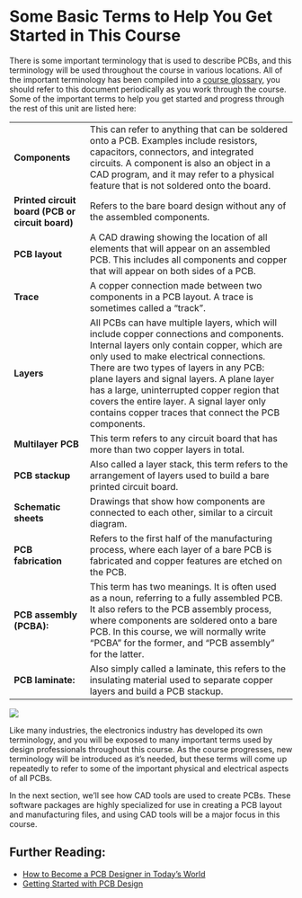 # Some Basic Terms to Help You Get Started in This Course

There is some important terminology that is used to describe PCBs, and this terminology will be used throughout the course in various locations. All of the important terminology has been compiled into a [course glossary](https://edcamp.us/p/glossary), you should refer to this document periodically as you work through the course. Some of the important terms to help you get started and progress through the rest of this unit are listed here:

|                                                  |                                                                                                                                                                                                                                                                                                                                                                                                                              |
| ------------------------------------------------ | ---------------------------------------------------------------------------------------------------------------------------------------------------------------------------------------------------------------------------------------------------------------------------------------------------------------------------------------------------------------------------------------------------------------------------- |
| **Components**                                   | This can refer to anything that can be soldered onto a PCB. Examples include resistors, capacitors, connectors, and integrated circuits. A component is also an object in a CAD program, and it may refer to a physical feature that is not soldered onto the board.                                                                                                                                                         |
| **Printed circuit board (PCB or circuit board)** | Refers to the bare board design without any of the assembled components.                                                                                                                                                                                                                                                                                                                                                     |
| **PCB layout**                                   | A CAD drawing showing the location of all elements that will appear on an assembled PCB. This includes all components and copper that will appear on both sides of a PCB.                                                                                                                                                                                                                                                    |
| **Trace**                                        | A copper connection made between two components in a PCB layout. A trace is sometimes called a “track”.                                                                                                                                                                                                                                                                                                                      |
| **Layers**                                       | All PCBs can have multiple layers, which will include copper connections and components. Internal layers only contain copper, which are only used to make electrical connections. There are two types of layers in any PCB: plane layers and signal layers. A plane layer has a large, uninterrupted copper region that covers the entire layer. A signal layer only contains copper traces that connect the PCB components. |
| **Multilayer PCB**                               | This term refers to any circuit board that has more than two copper layers in total.                                                                                                                                                                                                                                                                                                                                         |
| **PCB stackup**                                  | Also called a layer stack, this term refers to the arrangement of layers used to build a bare printed circuit board.                                                                                                                                                                                                                                                                                                         |
| **Schematic sheets**                             | Drawings that show how components are connected to each other, similar to a circuit diagram.                                                                                                                                                                                                                                                                                                                                 |
| **PCB fabrication**                              | Refers to the first half of the manufacturing process, where each layer of a bare PCB is fabricated and copper features are etched on the PCB.                                                                                                                                                                                                                                                                               |
| **PCB assembly (PCBA):**                         | This term has two meanings. It is often used as a noun, referring to a fully assembled PCB. It also refers to the PCB assembly process, where components are soldered onto a bare PCB. In this course, we will normally write “PCBA” for the former, and “PCB assembly” for the latter.                                                                                                                                      |
| **PCB laminate:**                                | Also simply called a laminate, this refers to the insulating material used to separate copper layers and build a PCB stackup.                                                                                                                                                                                                                                                                                                |

![](https://cdn.fs.teachablecdn.com/ADNupMnWyR7kCWRvm76Laz/https://www.filepicker.io/api/file/5b4axhkQhudeQzPCqUy8)

Like many industries, the electronics industry has developed its own terminology, and you will be exposed to many important terms used by design professionals throughout this course. As the course progresses, new terminology will be introduced as it’s needed, but these terms will come up repeatedly to refer to some of the important physical and electrical aspects of all PCBs.

In the next section, we’ll see how CAD tools are used to create PCBs. These software packages are highly specialized for use in creating a PCB layout and manufacturing files, and using CAD tools will be a major focus in this course.

## Further Reading:

- [How to Become a PCB Designer in Today’s World](https://www.google.com/url?q=https://resources.altium.com/p/how-to-become-a-pcb-designer-in-today-s-world&sa=D&source=editors&ust=1641275385623000&usg=AOvVaw3dN0BriZETnELu6xmrxS-H)
- [Getting Started with PCB Design](https://www.google.com/url?q=https://resources.altium.com/p/getting-started-pcb-design&sa=D&source=editors&ust=1641275385623000&usg=AOvVaw02hjvQaNtcvj-Cd43yHWxK)